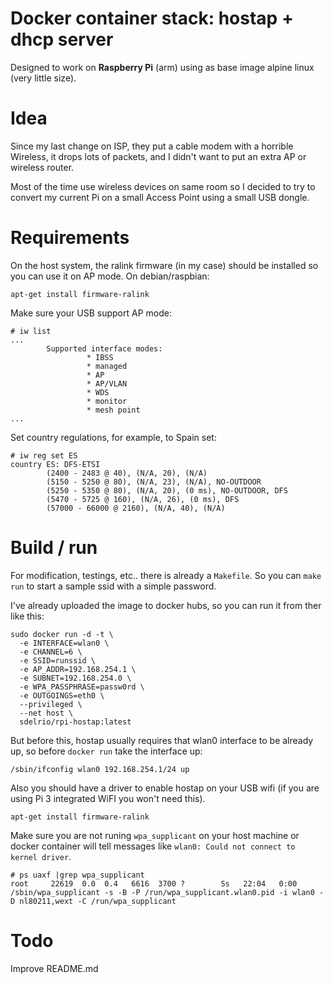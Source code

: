 # Docker container stack: hostap + dhcp server

Designed to work on **Raspberry Pi** (arm) using as base image alpine linux (very little size).

# Idea


Since my last change on ISP, they put a cable modem with a horrible Wireless, it drops lots of packets, and I didn't want to put an extra AP or wireless router.

Most of the time use wireless devices on same room so I decided to try to convert my current Pi on a small Access Point using a small USB dongle.


# Requirements

On the host system, the ralink firmware (in my case) should be installed so you can use it on AP mode. On debian/raspbian:

```
apt-get install firmware-ralink
```

Make sure your USB support AP mode:

```
# iw list
...
        Supported interface modes:
                 * IBSS
                 * managed
                 * AP
                 * AP/VLAN
                 * WDS
                 * monitor
                 * mesh point
...
```

Set country regulations, for example, to Spain set:

```
# iw reg set ES
country ES: DFS-ETSI
        (2400 - 2483 @ 40), (N/A, 20), (N/A)
        (5150 - 5250 @ 80), (N/A, 23), (N/A), NO-OUTDOOR
        (5250 - 5350 @ 80), (N/A, 20), (0 ms), NO-OUTDOOR, DFS
        (5470 - 5725 @ 160), (N/A, 26), (0 ms), DFS
        (57000 - 66000 @ 2160), (N/A, 40), (N/A)
```

# Build / run

For modification, testings, etc.. there is already a `Makefile`. So you can `make run` to start a sample ssid with a simple password.

I've already uploaded the image to docker hubs, so you can run it from ther like this:

```
sudo docker run -d -t \
  -e INTERFACE=wlan0 \
  -e CHANNEL=6 \
  -e SSID=runssid \
  -e AP_ADDR=192.168.254.1 \
  -e SUBNET=192.168.254.0 \
  -e WPA_PASSPHRASE=passw0rd \
  -e OUTGOINGS=eth0 \
  --privileged \
  --net host \
  sdelrio/rpi-hostap:latest
```

But before this, hostap usually requires that wlan0 interface to be already up, so before `docker run` take the interface up:

```
/sbin/ifconfig wlan0 192.168.254.1/24 up
```

Also you should have a driver to enable hostap on your USB wifi (if you are using Pi 3 integrated WiFI you won't need this).

```
apt-get install firmware-ralink
```


Make sure you are not runing `wpa_supplicant` on your host machine or docker container will tell messages like `wlan0: Could not connect to kernel driver`.

```
# ps uaxf |grep wpa_supplicant
root     22619  0.0  0.4   6616  3700 ?        Ss   22:04   0:00 /sbin/wpa_supplicant -s -B -P /run/wpa_supplicant.wlan0.pid -i wlan0 -D nl80211,wext -C /run/wpa_supplicant
```

# Todo

Improve README.md
